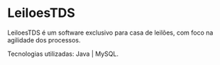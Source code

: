 # LeiloesTDS

LeiloesTDS é um software exclusivo para casa de leilões, com foco na agilidade dos processos.

Tecnologias utilizadas: Java | MySQL.
